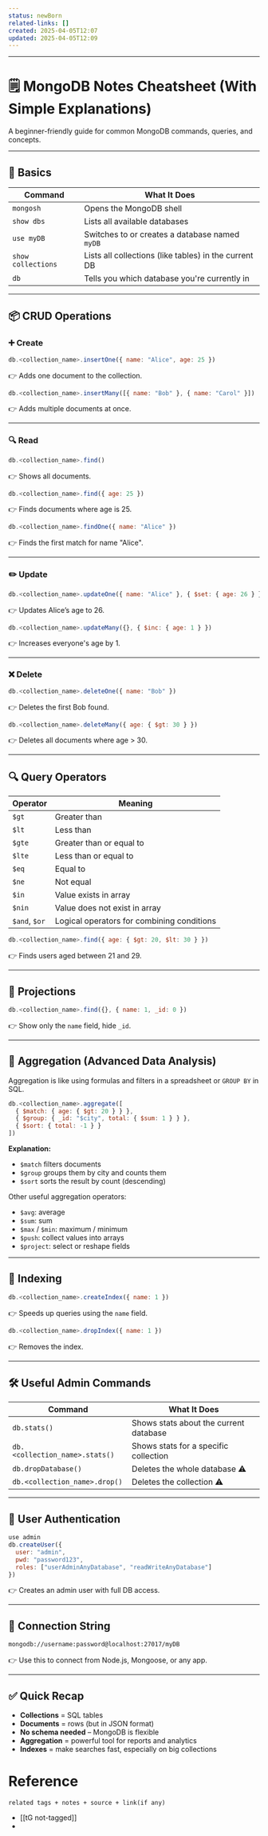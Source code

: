 ```yaml
---
status: newBorn
related-links: []
created: 2025-04-05T12:07
updated: 2025-04-05T12:09
---
```

---

# 🗒️ MongoDB Notes Cheatsheet (With Simple Explanations)

A beginner-friendly guide for common MongoDB commands, queries, and concepts.

---

## 🧱 Basics

| Command | What It Does |
|--------|-----------------------------|
| `mongosh` | Opens the MongoDB shell |
| `show dbs` | Lists all available databases |
| `use myDB` | Switches to or creates a database named `myDB` |
| `show collections` | Lists all collections (like tables) in the current DB |
| `db` | Tells you which database you're currently in |

---

## 📦 CRUD Operations

### ➕ Create

```js
db.<collection_name>.insertOne({ name: "Alice", age: 25 })
```
👉 Adds one document to the collection.

```js
db.<collection_name>.insertMany([{ name: "Bob" }, { name: "Carol" }])
```
👉 Adds multiple documents at once.

---

### 🔍 Read

```js
db.<collection_name>.find()
```
👉 Shows all documents.

```js
db.<collection_name>.find({ age: 25 })
```
👉 Finds documents where age is 25.

```js
db.<collection_name>.findOne({ name: "Alice" })
```
👉 Finds the first match for name "Alice".

---

### ✏️ Update

```js
db.<collection_name>.updateOne({ name: "Alice" }, { $set: { age: 26 } })
```
👉 Updates Alice’s age to 26.

```js
db.<collection_name>.updateMany({}, { $inc: { age: 1 } })
```
👉 Increases everyone's age by 1.

---

### ❌ Delete

```js
db.<collection_name>.deleteOne({ name: "Bob" })
```
👉 Deletes the first Bob found.

```js
db.<collection_name>.deleteMany({ age: { $gt: 30 } })
```
👉 Deletes all documents where age > 30.

---

## 🔍 Query Operators

| Operator | Meaning |
|----------|---------|
| `$gt` | Greater than |
| `$lt` | Less than |
| `$gte` | Greater than or equal to |
| `$lte` | Less than or equal to |
| `$eq` | Equal to |
| `$ne` | Not equal |
| `$in` | Value exists in array |
| `$nin` | Value does not exist in array |
| `$and`, `$or` | Logical operators for combining conditions |

```js
db.<collection_name>.find({ age: { $gt: 20, $lt: 30 } })
```
👉 Finds users aged between 21 and 29.

---

## 🔧 Projections

```js
db.<collection_name>.find({}, { name: 1, _id: 0 })
```
👉 Show only the `name` field, hide `_id`.

---

## 🎯 Aggregation (Advanced Data Analysis)

Aggregation is like using formulas and filters in a spreadsheet or `GROUP BY` in SQL.

```js
db.<collection_name>.aggregate([
  { $match: { age: { $gt: 20 } } },
  { $group: { _id: "$city", total: { $sum: 1 } } },
  { $sort: { total: -1 } }
])
```

**Explanation:**
- `$match` filters documents
- `$group` groups them by city and counts them
- `$sort` sorts the result by count (descending)

Other useful aggregation operators:
- `$avg`: average
- `$sum`: sum
- `$max` / `$min`: maximum / minimum
- `$push`: collect values into arrays
- `$project`: select or reshape fields

---

## 🏃 Indexing

```js
db.<collection_name>.createIndex({ name: 1 })
```
👉 Speeds up queries using the `name` field.

```js
db.<collection_name>.dropIndex({ name: 1 })
```
👉 Removes the index.

---

## 🛠️ Useful Admin Commands

| Command | What It Does |
|---------|-------------------------|
| `db.stats()` | Shows stats about the current database |
| `db.<collection_name>.stats()` | Shows stats for a specific collection |
| `db.dropDatabase()` | Deletes the whole database ⚠️ |
| `db.<collection_name>.drop()` | Deletes the collection ⚠️ |

---

## 🔐 User Authentication

```js
use admin
db.createUser({
  user: "admin",
  pwd: "password123",
  roles: ["userAdminAnyDatabase", "readWriteAnyDatabase"]
})
```
👉 Creates an admin user with full DB access.

---

## 🔗 Connection String

```bash
mongodb://username:password@localhost:27017/myDB
```
👉 Use this to connect from Node.js, Mongoose, or any app.

---

## ✅ Quick Recap

- **Collections** = SQL tables  
- **Documents** = rows (but in JSON format)  
- **No schema needed** – MongoDB is flexible  
- **Aggregation** = powerful tool for reports and analytics  
- **Indexes** = make searches fast, especially on big collections  



# Reference
`related tags + notes + source + link(if any)`
 
- [[tG not-tagged]]
- 